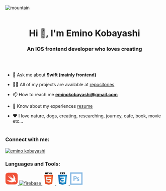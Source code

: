 ![mountain](https://user-images.githubusercontent.com/98724087/153711811-afd12829-b8fb-4381-9eda-c83d2bcbc79f.png)<br><br>

<h1 align="center">Hi 👋, I'm Emino Kobayashi</h1>
<h3 align="center">An IOS frontend developer who loves creating</h3>
<br><br>

- 💬 Ask me about **Swift (mainly frontend)**

- 👨‍💻 All of my projects are available at [repositories](https://github.com/emi5884?tab=repositoriesfolio)

- 📫 How to reach me **eminokobayashi@gmail.com**

- 📄 Know about my experiences [resume](https://emi5884.github.io/Portfolio/)

- ❤ I love nature, dogs, creating, researching, journey, cafe, book, movie etc...
<br><br>

<h3 align="left">Connect with me:</h3>
<p align="left">
<a href="https://www.linkedin.com/in/emino-k-3a22481bb/" target="blank"><img align="center" src="https://raw.githubusercontent.com/rahuldkjain/github-profile-readme-generator/master/src/images/icons/Social/linked-in-alt.svg" alt="emino kobayashi" height="30" width="40" /></a>
</p>
<h3 align="left">Languages and Tools:</h3>
<p align="left"><a href="https://developer.apple.com/swift/" target="_blank" rel="noreferrer"> <img src="https://raw.githubusercontent.com/devicons/devicon/master/icons/swift/swift-original.svg" alt="swift" width="40" height="40"/> </a> <a href="https://firebase.google.com/" target="_blank" rel="noreferrer"> <img src="https://www.vectorlogo.zone/logos/firebase/firebase-icon.svg" alt="firebase" width="40" height="40"/> </a><a href="https://www.w3.org/html/" target="_blank" rel="noreferrer"> <img src="https://raw.githubusercontent.com/devicons/devicon/master/icons/html5/html5-original-wordmark.svg" alt="html5" width="40" height="40"/> </a> <a href="https://www.w3schools.com/css/" target="_blank" rel="noreferrer"> <img src="https://raw.githubusercontent.com/devicons/devicon/master/icons/css3/css3-original-wordmark.svg" alt="css3" width="40" height="40"/> </a>  <a href="https://www.photoshop.com/en" target="_blank" rel="noreferrer"> <img src="https://raw.githubusercontent.com/devicons/devicon/master/icons/photoshop/photoshop-line.svg" alt="photoshop" width="40" height="40"/> </a>  </p>
